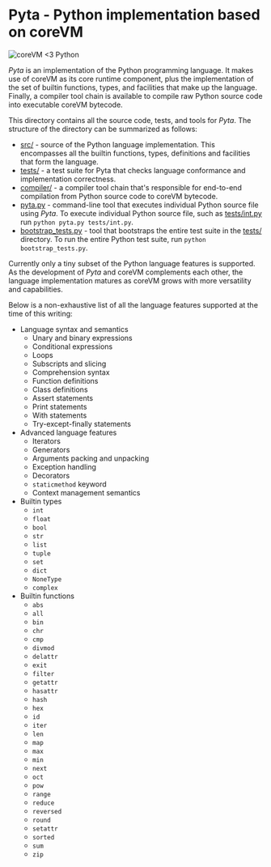 # Pyta - Python implementation based on coreVM

![coreVM <3 Python](/resources/corevm_<3_python.png)

_Pyta_ is an implementation of the Python programming language. It makes use of
coreVM as its core runtime component, plus the implementation of the set of
builtin functions, types, and facilities that make up the language. Finally,
a compiler tool chain is available to compile raw Python source code into
executable coreVM bytecode.

This directory contains all the source code, tests, and tools for _Pyta_. The
structure of the directory can be summarized as follows:

* [src/](src/) - source of the Python language implementation. This encompasses
  all the builtin functions, types, definitions and facilities that form the
  language.
* [tests/](tests/) - a test suite for Pyta that checks language conformance and
  implementation correctness.
* [compiler/](compiler/) - a compiler tool chain that's responsible for
  end-to-end compilation from Python source code to coreVM bytecode.
* [pyta.py](pyta.py) - command-line tool that executes individual Python source
  file using _Pyta_. To execute individual Python source file, such as
  [tests/int.py](tests/int.py) run `python pyta.py tests/int.py`.
* [bootstrap_tests.py](bootstrap_tests.py) - tool that bootstraps the entire
  test suite in the [tests/](tests/) directory. To run the entire Python test
  suite, run `python bootstrap_tests.py`.

Currently only a tiny subset of the Python language features is supported. As
the development of _Pyta_ and coreVM complements each other, the language
implementation matures as coreVM grows with more versatility and capabilities.

Below is a non-exhaustive list of all the language features supported at the
time of this writing:

- Language syntax and semantics
  - Unary and binary expressions
  - Conditional expressions
  - Loops
  - Subscripts and slicing
  - Comprehension syntax
  - Function definitions
  - Class definitions
  - Assert statements
  - Print statements
  - With statements
  - Try-except-finally statements
- Advanced language features
  - Iterators
  - Generators
  - Arguments packing and unpacking
  - Exception handling
  - Decorators
  - `staticmethod` keyword
  - Context management semantics
- Builtin types
  - `int`
  - `float`
  - `bool`
  - `str`
  - `list`
  - `tuple`
  - `set`
  - `dict`
  - `NoneType`
  - `complex`
- Builtin functions
  - `abs`
  - `all`
  - `bin`
  - `chr`
  - `cmp`
  - `divmod`
  - `delattr`
  - `exit`
  - `filter`
  - `getattr`
  - `hasattr`
  - `hash`
  - `hex`
  - `id`
  - `iter`
  - `len`
  - `map`
  - `max`
  - `min`
  - `next`
  - `oct`
  - `pow`
  - `range`
  - `reduce`
  - `reversed`
  - `round`
  - `setattr`
  - `sorted`
  - `sum`
  - `zip`
